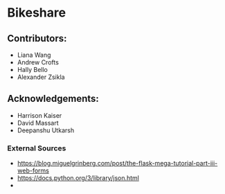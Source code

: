 # Bikeshare
## Contributors:
* Liana Wang
* Andrew Crofts
* Hally Bello
* Alexander Zsikla

## Acknowledgements:
* Harrison Kaiser
* David Massart
* Deepanshu Utkarsh

### External Sources
* https://blog.miguelgrinberg.com/post/the-flask-mega-tutorial-part-iii-web-forms
* https://docs.python.org/3/library/json.html
*